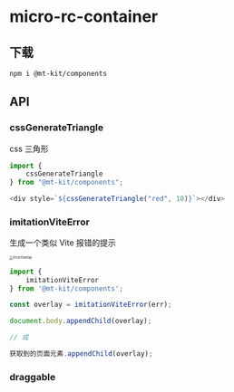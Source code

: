 # micro-rc-container

## 下载

```bash
npm i @mt-kit/components
```

## API

### cssGenerateTriangle

css 三角形

```js
import {
    cssGenerateTriangle
} from "@mt-kit/components";

<div style=`${cssGenerateTriangle("red", 10)}`></div>
```

### imitationViteError

生成一个类似 Vite 报错的提示

<img src="https://not-have.github.io/file/images/vite-error.png" alt="ErrorOverlay" style="zoom:40%;" />

```js
import {
    imitationViteError
} from '@mt-kit/components';

const overlay = imitationViteError(err);

document.body.appendChild(overlay);

// 或

获取到的页面元素.appendChild(overlay);
```

### draggable
